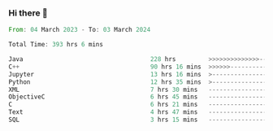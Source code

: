 ### Hi there 👋

<!--
**luoxuanzao/luoxuanzao** is a ✨ _special_ ✨ repository because its `README.md` (this file) appears on your GitHub profile.

Here are some ideas to get you started:

- 🔭 I’m currently working on ...
- 🌱 I’m currently learning ...
- 👯 I’m looking to collaborate on ...
- 🤔 I’m looking for help with ...
- 💬 Ask me about ...
- 📫 How to reach me: ...
- 😄 Pronouns: ...
- ⚡ Fun fact: ...
-->

<!--START_SECTION:waka-->

```rust
From: 04 March 2023 - To: 03 March 2024

Total Time: 393 hrs 6 mins

Java                                   228 hrs         >>>>>>>>>>>>>>-----------   57.78 %
C++                                    90 hrs 16 mins  >>>>>>-------------------   22.88 %
Jupyter                                13 hrs 16 mins  >------------------------   03.37 %
Python                                 12 hrs 35 mins  >------------------------   03.19 %
XML                                    7 hrs 30 mins   -------------------------   01.90 %
ObjectiveC                             6 hrs 45 mins   -------------------------   01.71 %
C                                      6 hrs 21 mins   -------------------------   01.61 %
Text                                   4 hrs 47 mins   -------------------------   01.21 %
SQL                                    3 hrs 15 mins   -------------------------   00.82 %
```

<!--END_SECTION:waka-->